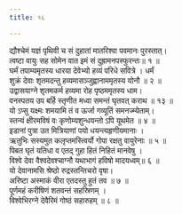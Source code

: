 ```yaml
---
title: १६

---
```

द्यौश्चेमं यज्ञं पृथिवी च सं दुहातां मातरिश्वा पवमानः पुरस्तात्।  
त्वष्टा वायुः सह सोमेन वात इमं सं दुह्रामनपस्फुरन्तः॥ १ ॥  
घर्मं तपाम्यमृतस्य धारया देवेभ्यो हव्यं परिधे सवित्रे । धर्मं  
शुक्रं देवाः शृतमदन्तु हव्यमासञ्जुह्वानाममृतस्य योनौ ॥ २ ॥  
उद्वासयाग्ने शृतमकर्म हव्यमा रोह पृष्ठममृतस्य धाम।  
वनस्पतय उप बर्हि स्तृणीत मध्वा समन्तं घृतवत् कराथ ॥ १३ ॥  
यो ऽप्सु यक्ष्मः शमयामि तं व ऊर्जा गव्यूतिं समनज्म्येताम्।  
स्तन्यं क्षीरमविषं वः कृणोम्यशुन्धयन्तो ऽपि यूथमेत ॥ ४ ॥  
इडानां पुत्रा उत मित्रियाणां पयो धयन्त्यहृणीयमानाः ।  
ऋतुभिः सस्यमुत कलृप्तमस्त्विर्यो गोपा रक्षतु वायुरेनाः ॥ ५ ॥  
पिबत घृतं यतिधा व एतद् गुहा हितं निहितं मानवेषु ।  
विश्वे देवा वैश्वदेवश्चाग्नौ यथाभागं हविषो मादयध्वम्॥ ६ ॥  
यो देवानामसि श्रेष्ठो रुद्रस्तन्तिचरो वृषा।  
अरिष्टा अस्माकं वीरा एतदस्तु हुतं तव ॥ ७ ॥  
पूर्णमहं करीषिणं शतवन्तं सहस्रिणम् ।  
विश्वेभिरग्ने देवैरिमं गोष्ठं सहारुहम् ॥ ८ ॥  